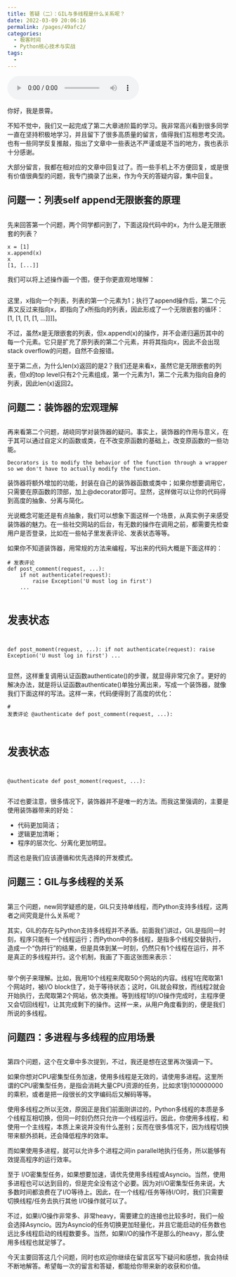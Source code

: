 ```yaml
---
title: 答疑（二）：GIL与多线程是什么关系呢？
date: 2022-03-09 20:06:16
permalink: /pages/49afc2/
categories:
  - 极客时间
  - Python核心技术与实战
tags:
  - 
---
```

<audio title="25.答疑（二）：GIL与多线程是什么关系呢？" src="https://static001.geekbang.org/resource/audio/2a/7e/2a39adf03fc5aaa05cfafafea3f0387e.mp3" controls="controls"></audio> 
<p>你好，我是景霄。</p><p>不知不觉中，我们又一起完成了第二大章进阶篇的学习。我非常高兴看到很多同学一直在坚持积极地学习，并且留下了很多高质量的留言，值得我们互相思考交流。也有一些同学反复推敲，指出了文章中一些表达不严谨或是不当的地方，我也表示十分感谢。</p><p>大部分留言，我都在相对应的文章中回复过了。而一些手机上不方便回复，或是很有价值很典型的问题，我专门摘录了出来，作为今天的答疑内容，集中回复。</p><h2>问题一：列表self append无限嵌套的原理</h2><p><img src="https://static001.geekbang.org/resource/image/9d/a0/9d6c8c7a5adc13e9119d08dc3f1052a0.png" alt=""></p><p>先来回答第一个问题，两个同学都问到了，下面这段代码中的x，为什么是无限嵌套的列表？</p><pre><code>x = [1]
x.append(x)
x
[1, [...]]
</code></pre><p>我们可以将上述操作画一个图，便于你更直观地理解：</p><p><img src="https://static001.geekbang.org/resource/image/00/5f/001a607f3f29f68975be3e706711325f.png" alt=""></p><p>这里，x指向一个列表，列表的第一个元素为1；执行了append操作后，第二个元素又反过来指向x，即指向了x所指向的列表，因此形成了一个无限嵌套的循环：[1, [1, [1, [1, …]]]]。</p><p>不过，虽然x是无限嵌套的列表，但x.append(x)的操作，并不会递归遍历其中的每一个元素。它只是扩充了原列表的第二个元素，并将其指向x，因此不会出现stack overflow的问题，自然不会报错。</p><p>至于第二点，为什么len(x)返回的是2？我们还是来看x，虽然它是无限嵌套的列表，但x的top level只有2个元素组成，第一个元素为1，第二个元素为指向自身的列表，因此len(x)返回2。</p><!-- [[[read_end]]] --><h2>问题二：装饰器的宏观理解</h2><p><img src="https://static001.geekbang.org/resource/image/17/6f/17fcf8a9ef8685025fb5f792bc26116f.png" alt=""></p><p>再来看第二个问题，胡峣同学对装饰器的疑问。事实上，装饰器的作用与意义，在于其可以通过自定义的函数或类，在不改变原函数的基础上，改变原函数的一些功能。</p><pre><code>Decorators is to modify the behavior of the function through a wrapper so we don't have to actually modify the function.
</code></pre><p>装饰器将额外增加的功能，封装在自己的装饰器函数或类中；如果你想要调用它，只需要在原函数的顶部，加上@decorator即可。显然，这样做可以让你的代码得到高度的抽象、分离与简化。</p><p>光说概念可能还是有点抽象，我们可以想象下面这样一个场景，从真实例子来感受装饰器的魅力。在一些社交网站的后台，有无数的操作在调用之前，都需要先检查用户是否登录，比如在一些帖子里发表评论、发表状态等等。</p><p>如果你不知道装饰器，用常规的方法来编程，写出来的代码大概是下面这样的：</p><pre><code># 发表评论
def post_comment(request, ...):
    if not authenticate(request):
        raise Exception('U must log in first')
    ...
    
# 发表状态
def post_moment(request, ...):
    if not authenticate(request):
        raise Exception('U must log in first')
    ...
</code></pre><p>显然，这样重复调用认证函数authenticate()的步骤，就显得非常冗余了。更好的解决办法，就是将认证函数authenticate()单独分离出来，写成一个装饰器，就像我们下面这样的写法。这样一来，代码便得到了高度的优化：</p><pre><code># 发表评论
@authenticate
def post_comment(request, ...):

# 发表状态
@authenticate
def post_moment(request, ...):
</code></pre><p>不过也要注意，很多情况下，装饰器并不是唯一的方法。而我这里强调的，主要是使用装饰器带来的好处：</p><ul>
<li>代码更加简洁；</li>
<li>逻辑更加清晰；</li>
<li>程序的层次化、分离化更加明显。</li>
</ul><p>而这也是我们应该遵循和优先选择的开发模式。</p><h2>问题三：GIL与多线程的关系</h2><p><img src="https://static001.geekbang.org/resource/image/34/f1/3492e32a3396872095242be23db19ef1.png" alt=""></p><p>第三个问题，new同学疑惑的是，GIL只支持单线程，而Python支持多线程，这两者之间究竟是什么关系呢？</p><p>其实，GIL的存在与Python支持多线程并不矛盾。前面我们讲过，GIL是指同一时刻，程序只能有一个线程运行；而Python中的多线程，是指多个线程交替执行，造成一个“伪并行”的结果，但是具体到某一时刻，仍然只有1个线程在运行，并不是真正的多线程并行。这个机制，我画了下面这张图来表示：</p><p><img src="https://static001.geekbang.org/resource/image/e0/7b/e09b09170e0d2990d2e7f4e6a0292d7b.png" alt=""></p><p>举个例子来理解。比如，我用10个线程来爬取50个网站的内容。线程1在爬取第1个网站时，被I/O block住了，处于等待状态；这时，GIL就会释放，而线程2就会开始执行，去爬取第2个网站，依次类推。等到线程1的I/O操作完成时，主程序便又会切回线程1，让其完成剩下的操作。这样一来，从用户角度看到的，便是我们所说的多线程。</p><h2>问题四：多进程与多线程的应用场景</h2><p><img src="https://static001.geekbang.org/resource/image/a8/12/a853c99985472bfabc59d76839df4d12.png" alt=""></p><p>第四个问题，这个在文章中多次提到，不过，我还是想在这里再次强调一下。</p><p>如果你想对CPU密集型任务加速，使用多线程是无效的，请使用多进程。这里所谓的CPU密集型任务，是指会消耗大量CPU资源的任务，比如求1到100000000的乘积，或者是把一段很长的文字编码后又解码等等。</p><p>使用多线程之所以无效，原因正是我们前面刚讲过的，Python多线程的本质是多个线程互相切换，但同一时刻仍然只允许一个线程运行。因此，你使用多线程，和使用一个主线程，本质上来说并没有什么差别；反而在很多情况下，因为线程切换带来额外损耗，还会降低程序的效率。</p><p>而如果使用多进程，就可以允许多个进程之间in parallel地执行任务，所以能够有效提高程序的运行效率。</p><p>至于 I/O密集型任务，如果想要加速，请优先使用多线程或Asyncio。当然，使用多进程也可以达到目的，但是完全没有这个必要。因为对I/O密集型任务来说，大多数时间都浪费在了I/O等待上。因此，在一个线程/任务等待I/O时，我们只需要切换线程/任务去执行其他  I/O操作就可以了。</p><p>不过，如果I/O操作非常多、非常heavy，需要建立的连接也比较多时，我们一般会选择Asyncio。因为Asyncio的任务切换更加轻量化，并且它能启动的任务数也远比多线程启动的线程数要多。当然，如果I/O的操作不是那么的heavy，那么使用多线程也就足够了。</p><p>今天主要回答这几个问题，同时也欢迎你继续在留言区写下疑问和感想，我会持续不断地解答。希望每一次的留言和答疑，都能给你带来新的收获和价值。</p><p></p>